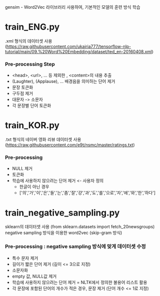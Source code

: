 gensim - Word2Vec 라이브러리 사용하여, 기본적인 모델의 훈련 방식 학습   

# train_ENG.py
.xml 형식의 데이터셋 사용 (https://raw.githubusercontent.com/ukairia777/tensorflow-nlp-tutorial/main/09.%20Word%20Embedding/dataset/ted_en-20160408.xml)

### Pre-processing Step
* \<head>, \<url>, ... 등 제외한 , \<content>의 내용 추출
* (Laughter), (Applause), ... 배경음을 의미하는 단어 제거
* 문장 토큰화
* 구두점 제거
* 대문자 -> 소문자
* 각 문장별 단어 토큰화   


# train_KOR.py
.txt 형식의 네이버 영화 리뷰 데이터셋 사용 (https://raw.githubusercontent.com/e9t/nsmc/master/ratings.txt)

### Pre-processing
* NULL 제거
* 토큰화
* 학습에 사용하지 않으려는 단어 제거 <- 사용자 정의
     - 한글이 아닌 경우
     - ['의','가','이','은','들','는','좀','잘','걍','과','도','를','으로','자','에','와','한','하다']


# train_negative_sampling.py
sklearn의 데이터셋 사용 (from sklearn.datasets import fetch_20newsgroups)  
negative sampling 방식을 이용한 word2vec (skip-gram 방식)   
    

### Pre-processing : negative sampling 방식에 맞게 데이터셋 수정
* 특수 문자 제거
* 길이가 짧은 단어 제거 (길이 <= 3으로 지정)
* 소문자화
* empty 값, NULL값 제거
* 학습에 사용하지 않으려는 단어 제거 = NLTK에서 정의한 불용어 리스트 활용
* 각 문장에 포함된 단어의 개수가 적은 경우, 문장 제거 (단어 개수 <= 1로 지정)

